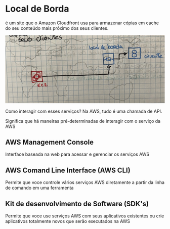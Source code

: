 # Local de Borda
é um site que o Amazon Cloudfront usa para armazenar cópias em cache do seu conteúdo mais próximo dos seus clientes.

![Local De borda](../../../_images/Modulo03/local-de-borda.jpeg)

Como interagir com esses serviços? Na AWS, tudo é uma chamada de API.

Significa que há maneiras pré-determinadas de interagir com o serviço da AWS

## AWS Management Console
Interface baseada na web para acessar e gerenciar os serviços AWS

## AWS Comand Line Interface (AWS CLI)
Permite que voce controle vários serviços AWS diretamente a partir da linha de comando em uma ferramenta

## Kit de desenvolvimento de Software (SDK's)
Permite que voce use serviços AWS com seus aplicativos existentes ou crie aplicativos totalmente novos que serão executados na AWS